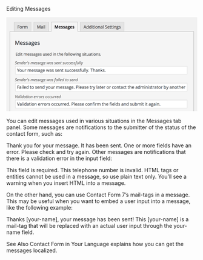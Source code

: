 Editing Messages

![](01.png)
 
You can edit messages used in various situations in the Messages tab panel. Some messages are notifications to the submitter of the status of the contact form, such as:

Thank you for your message. It has been sent.
One or more fields have an error. Please check and try again.
Other messages are notifications that there is a validation error in the input field:

This field is required.
This telephone number is invalid.
HTML tags or entities cannot be used in a message, so use plain text only. You’ll see a warning when you insert HTML into a message.

On the other hand, you can use Contact Form 7’s mail-tags in a message. This may be useful when you want to embed a user input into a message, like the following example:

Thanks [your-name], your message has been sent!
This [your-name] is a mail-tag that will be replaced with an actual user input through the your-name field.

See Also
Contact Form in Your Language explains how you can get the messages localized.